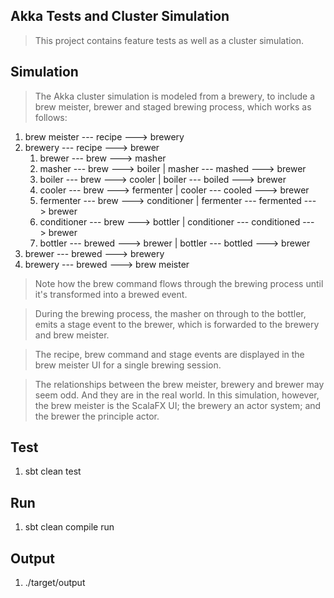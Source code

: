 Akka Tests and Cluster Simulation
---------------------------------
>This project contains feature tests as well as a cluster simulation.

Simulation
----------
>The Akka cluster simulation is modeled from a brewery, to include a brew meister, brewer and staged brewing process,
which works as follows:

1. brew meister --- recipe ---> brewery
2. brewery --- recipe ---> brewer
    1. brewer --- brew ---> masher
    2. masher --- brew ---> boiler  | masher --- mashed ---> brewer
    3. boiler --- brew ---> cooler  | boiler --- boiled ---> brewer
    4. cooler --- brew ---> fermenter   | cooler --- cooled ---> brewer
    5. fermenter --- brew ---> conditioner  | fermenter --- fermented ---> brewer
    6. conditioner --- brew ---> bottler    | conditioner --- conditioned ---> brewer
    7. bottler --- brewed ---> brewer   | bottler --- bottled ---> brewer
3. brewer --- brewed ---> brewery
4. brewery --- brewed ---> brew meister

>Note how the brew command flows through the brewing process until it's transformed into a brewed event.
 
>During the brewing process, the masher on through to the bottler, emits a stage event to the brewer, which is
forwarded to the brewery and brew meister.

>The recipe, brew command and stage events are displayed in the brew meister UI for a single brewing session.

>The relationships between the brew meister, brewery and brewer may seem odd. And they are in the real world. In this
simulation, however, the brew meister is the ScalaFX UI; the brewery an actor system; and the brewer the principle actor.

Test
----
1. sbt clean test

Run
---
1. sbt clean compile run

Output
------
1. ./target/output
